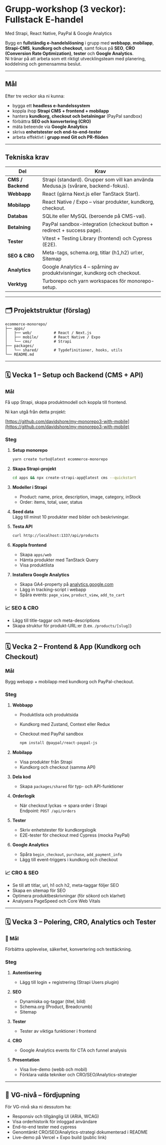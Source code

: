 # Grupp-workshop (3 veckor): Fullstack E-handel

Med Strapi, React Native, PayPal & Google Analytics

Bygg en **fullständig e-handelslösning** i grupp med **webbapp**, **mobilapp**, **Strapi-CMS**, **kundkorg och checkout**, samt fokus på **SEO**, **CRO (Conversion Rate Optimization)**, **tester** och **Google Analytics**.  
Ni tränar på att arbeta som ett riktigt utvecklingsteam med planering, koddelning och gemensamma beslut.

---

## Mål

Efter tre veckor ska ni kunna:

- bygga ett **headless e-handelssystem**
- koppla ihop **Strapi CMS + frontend + mobilapp**
- hantera **kundkorg, checkout och betalningar** (PayPal sandbox)
- förbättra **SEO och konvertering (CRO)**
- mäta beteende via **Google Analytics**
- skriva **enhetstester och end-to-end-tester**
- arbeta effektivt i **grupp med Git och PR-flöden**

---

## Tekniska krav

| Del               | Krav                                                                                |
| ----------------- | ----------------------------------------------------------------------------------- |
| **CMS / Backend** | Strapi (standard). Grupper som vill kan använda Medusa.js (svårare, backend-fokus). |
| **Webbapp**       | React (gärna Next.js eller TanStack Start).                                         |
| **Mobilapp**      | React Native / Expo – visar produkter, kundkorg, checkout.                          |
| **Databas**       | SQLite eller MySQL (beroende på CMS-val).                                           |
| **Betalning**     | PayPal sandbox-integration (checkout button + redirect + success page).             |
| **Tester**        | Vitest + Testing Library (frontend) och Cypress (E2E).                              |
| **SEO & CRO**     | Meta-tags, schema.org, titlar (h1,h2) url:er, Sitemap                               |
| **Analytics**     | Google Analytics 4 – spårning av produktvisningar, kundkorg och checkout.           |
| **Verktyg**       | Turborepo och yarn workspaces för monorepo-setup.                                   |

---

## 🗂️ Projektstruktur (förslag)

```text
ecommerce-monorepo/
├── apps/
│   ├── web/          # React / Next.js
│   ├── mobile/       # React Native / Expo
│   └── cms/          # Strapi
├── packages/
│   └── shared/       # Typdefinitioner, hooks, utils
└── README.md
```

---

## 🗓️ Vecka 1 – Setup och Backend (CMS + API)

### Mål

Få upp Strapi, skapa produktmodell och koppla till frontend.

Ni kan utgå från detta projekt:

[https://github.com/davidshore/my-monorepo3-with-mobile](https://github.com/davidshore/my-monorepo3-with-mobile)

### Steg

1. **Setup monorepo**

   ```bash
   yarn create turbo@latest ecommerce-monorepo
   ```

2. **Skapa Strapi-projekt**

   ```bash
   cd apps && npx create-strapi-app@latest cms --quickstart

   ```

3. **Modeller i Strapi**

   - Product: name, price, description, image, category, inStock
   - Order: items, total, user, status

4. **Seed data**  
   Lägg till minst 10 produkter med bilder och beskrivningar.

5. **Testa API**

   ```bash
   curl http://localhost:1337/api/products

   ```

6. **Koppla frontend**

   - Skapa `apps/web`
   - Hämta produkter med TanStack Query
   - Visa produktlista

7. **Installera Google Analytics**
   - Skapa GA4-property på [analytics.google.com](https://analytics.google.com)
   - Lägg in tracking-script i webapp
   - Spåra events: `page_view`, `product_view`, `add_to_cart`

### 📈 SEO & CRO

- Lägg till title-taggar och meta-descriptions
- Skapa struktur för produkt-URL:er (t.ex. `/products/[slug]`)

---

## 🗓️ Vecka 2 – Frontend & App (Kundkorg och Checkout)

### Mål

Bygg webapp + mobilapp med kundkorg och PayPal-checkout.

### Steg

1. **Webbapp**

   - Produktlista och produktsida
   - Kundkorg med Zustand, Context eller Redux
   - Checkout med PayPal sandbox

     ```bash
     npm install @paypal/react-paypal-js
     ```

2. **Mobilapp**

   - Visa produkter från Strapi
   - Kundkorg och checkout (samma API)

3. **Dela kod**

   - Skapa `packages/shared` för typ- och API-funktioner

4. **Orderlogik**

   - När checkout lyckas → spara order i Strapi  
     Endpoint: `POST /api/orders`

5. **Tester**

   - Skriv enhetstester för kundkorgslogik
   - E2E-tester för checkout med Cypress (mocka PayPal)

6. **Google Analytics**
   - Spåra `begin_checkout`, `purchase`, `add_payment_info`
   - Lägg till event-triggers i kundkorg och checkout

### 📈 CRO & SEO

- Se till att titlar, url, h1 och h2, meta-taggar följer SEO
- Skapa en sitemap för SEO
- Optimera produktbeskrivningar (för sökord och klarhet)
- Analysera PageSpeed och Core Web Vitals

---

## 🗓️ Vecka 3 – Polering, CRO, Analytics och Tester

### 🎯 Mål

Förbättra upplevelse, säkerhet, konvertering och testtäckning.

### Steg

1. **Autentisering**

   - Lägg till login + registrering (Strapi Users plugin)

2. **SEO**

   - Dynamiska og-taggar (titel, bild)
   - Schema.org (Product, Breadcrumb)
   - Sitemap

3. **Tester**

   - Tester av viktiga funktioner i frontend

4. **CRO**

   - Google Analytics events för CTA och funnel analysis

5. **Presentation**
   - Visa live-demo (webb och mobil)
   - Förklara valda tekniker och CRO/SEO/Analytics-strategier

---

## 🧠 VG-nivå – fördjupning

För VG-nivå ska ni dessutom ha:

- Responsiv och tillgänglig UI (ARIA, WCAG)
- Visa orderhistorik för inloggad användare
- End-to-end tester med cypress
- Genomtänkt CRO/SEO/Analytics-strategi dokumenterad i README
- Live-demo på Vercel + Expo build (public link)
